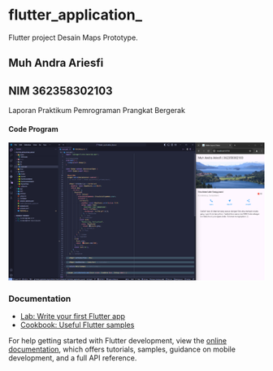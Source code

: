 # flutter_application_

Flutter project Desain Maps Prototype.
## Muh Andra Ariesfi
## NIM 362358302103

<p> Laporan Praktikum Pemrograman Prangkat Bergerak </p>

#### Code Program

![code](assets/1.png)




### Documentation

- [Lab: Write your first Flutter app](https://docs.flutter.dev/get-started/codelab)
- [Cookbook: Useful Flutter samples](https://docs.flutter.dev/cookbook)

For help getting started with Flutter development, view the
[online documentation](https://docs.flutter.dev/), which offers tutorials,
samples, guidance on mobile development, and a full API reference.
